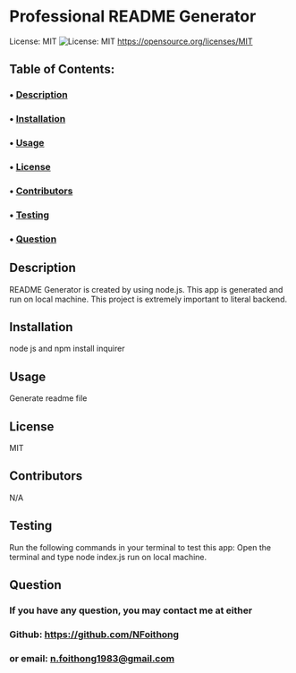 
# Professional README Generator
    
License: MIT ![License: MIT](https://img.shields.io/badge/License-MIT-yellow.svg)
https://opensource.org/licenses/MIT

## Table of Contents:
### • [Description](#description)
### • [Installation](#installation)
### • [Usage](#usage)
### • [License](#license)
### • [Contributors](#contributors)
### • [Testing](#testing)
### • [Question](#question)

## Description
README Generator is created by using node.js. This app is generated and run on local machine. This project is extremely important to literal backend.

## Installation
node js and npm install inquirer

## Usage
Generate readme file

## License
MIT

## Contributors
N/A

## Testing
Run the following commands in your terminal to test this app:
Open the terminal and type node index.js run on local machine.

## Question
### If you have any question, you may contact me at either 
### Github: https://github.com/NFoithong
### or email: n.foithong1983@gmail.com
